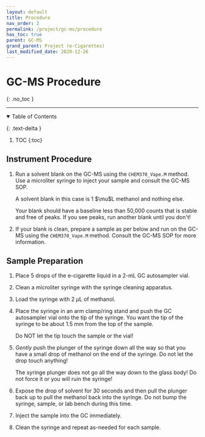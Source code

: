 ```yaml
---
layout: default
title: Procedure
nav_order: 2
permalink: /project/gc-ms/procedure
has_toc: true
parent: GC-MS
grand_parent: Project (e-Cigarettes)
last_modified_date: 2020-12-26
---
```


# GC-MS Procedure
{: .no_toc  }

----

<details open markdown="block">
  <summary>
  Table of Contents
  </summary>

  {: .text-delta }
1. TOC
{:toc}
</details>

## Instrument Procedure 

1. Run a solvent blank on the GC-MS using the `CHEM370_Vape.M` method.  Use a microliter syringe to inject your sample and consult the GC-MS SOP.

    <div class="tip">
      A solvent blank in this case is 1 $\mu$L methanol and nothing else.

    Your blank should have a baseline less than 50,000 counts that is stable and free of peaks.  If you see peaks, run another blank until you don't!
    </div>

2. If your blank is clean, prepare a sample as per below and run on the GC-MS using the `CHEM370_Vape.M` method.  Consult the GC-MS SOP for more information.

## Sample Preparation

1. Place 5 drops of the e-cigarette liquid in a 2-mL GC autosampler vial.
1. Clean a microliter syringe with the syringe cleaning apparatus.
1. Load the syringe with 2 $\mu$L of methanol.
1. Place the syringe in an arm clamp/ring stand and push the GC autosampler vial onto the tip of the syringe.  You want the tip of the syringe to be about 1.5 mm from the top of the sample.

    <div class="warning">
    Do NOT let the tip touch the sample or the vial!
    </div>

1. *Gently* push the plunger of the syringe down all the way so that you have a small drop of methanol on the end of the syringe.  Do not let the drop touch anything!

    <div class="warning">
    The syringe plunger does not go all the way down to the glass body!  Do not force it or you will ruin the syringe!
    </div>

1. Expose the drop of solvent for 30 seconds and then pull the plunger back up to pull the methanol back into the syringe.  Do not bump the syringe, sample, or lab bench during this time.
1. Inject the sample into the GC immediately.
1. Clean the syringe and repeat as-needed for each sample.
